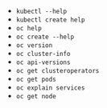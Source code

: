 - `kubectl --help`
- `kubectl create help`
- `oc help`
- `oc create --help`
- `oc version`
- `oc cluster-info`
- `oc api-versions`
- `oc get clusteroperators`
- `oc get pods`
- `oc explain services`
- `oc get node`